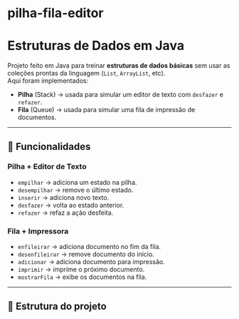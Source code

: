 # pilha-fila-editor

# Estruturas de Dados em Java

Projeto feito em Java para treinar **estruturas de dados básicas** sem usar as coleções prontas da linguagem (`List`, `ArrayList`, etc).  
Aqui foram implementados:

- **Pilha** (Stack) → usada para simular um editor de texto com `desfazer` e `refazer`.
- **Fila** (Queue) → usada para simular uma fila de impressão de documentos.

---

## 📌 Funcionalidades

### Pilha + Editor de Texto
- `empilhar` → adiciona um estado na pilha.  
- `desempilhar` → remove o último estado.  
- `inserir` → adiciona novo texto.  
- `desfazer` → volta ao estado anterior.  
- `refazer` → refaz a ação desfeita.  

### Fila + Impressora
- `enfileirar` → adiciona documento no fim da fila.  
- `desenfileirar` → remove documento do início.  
- `adicionar` → adiciona documento para impressão.  
- `imprimir` → imprime o próximo documento.  
- `mostrarFila` → exibe os documentos na fila.  

---

## 📂 Estrutura do projeto

